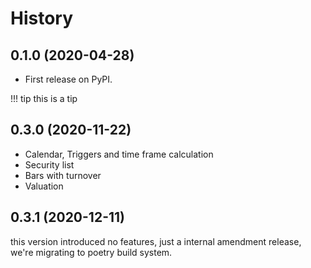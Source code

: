 # History

## 0.1.0 (2020-04-28)


* First release on PyPI.

!!! tip
    this is a tip

## 0.3.0 (2020-11-22)

* Calendar, Triggers and time frame calculation
* Security list
* Bars with turnover
* Valuation

## 0.3.1 (2020-12-11)

this version introduced no features, just a internal amendment release, we're migrating to poetry build system.
